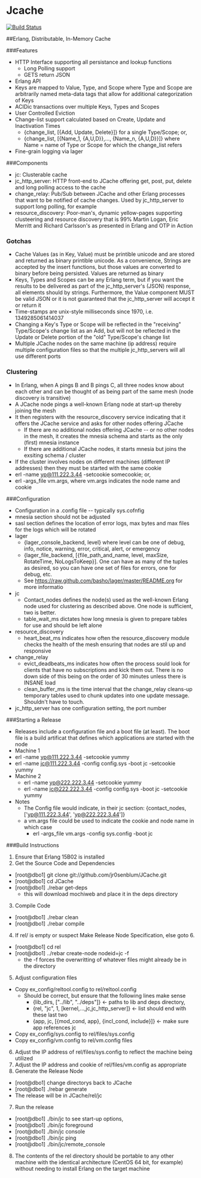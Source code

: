 Jcache
====


[![Build Status](https://travis-ci.org/jr0senblum/Cache.png)](https://travis-ci.org/jr0senblum/Cache)

##Erlang, Distributable, In-Memory Cache


###Features
* HTTP Interface supporting all persistance and lookup functions
  * Long Polling support
  * GETS return JSON
* Erlang API
* Keys are mapped to Value, Type, and Scope where Type and Scope are arbitrarily
  named meta-data tags that allow for additional categorization of Keys
* ACIDic transactions over multiple Keys, Types and Scopes
* User Controlled Eviction
* Change-list support calculated based on Create, Update and Inactivation Times 
    * {change_list, [{Add, Update, Delete}]} for a single Type/Scope; or, 
    * {change_list, [{Name_1, {A,U,D}},..., {Name_n, {A,U,D}}]} where Name = name 
      of Type or Scope for which the change_list refers
* Fine-grain logging via lager

###Components
* jc:                 Clusterable cache
* jc_http_server:     HTTP front-end to JCache offering get, post, put, delete
                      and long polling access to the cache
* change_relay:       Pub/Sub between JCache and other Erlang processes that 
                      want to be notified of cache changes. Used by jc_http_server
                      to support long polling, for example
* resource_discovery: Poor-man's, dynamic yellow-pages supporting clusteering and 
                      resource discovery that is 99% Martin Logan, Eric Merritt and
                      Richard Carlsson's as presented in Erlang and OTP in Action


### Gotchas
* Cache Values (as in Key, Value) must be printible unicode and are stored and returned 
  as binary printible unicode. As a convenience, Strings are accepted by the insert 
  functions, but those values are converted to binary before being persisted. Values are 
  returned as binary
* Keys, Types and Scopes can be any Erlang term, but if you want the results
  to be delivered as part of the jc_http_server's (JSON) response, all elements
  should by strings. Furthermore, the Value component MUST be valid JSON or it is not 
  guaranteed that the jc_http_server will accept it or return it
* Time-stamps are unix-style milliseconds since 1970, i.e. 1349285061414037
* Changing a Key's Type or Scope will be reflected in the "receiving" Type/Scope's 
  change list as an Add, but will not be reflected in the Update or Delete portion of the 
  "old" Type/Scope's change list
* Multiple JCache nodes on the same machine (ip address) require multiple configuration
  files so that the multiple jc_http_servers will all use different ports

### Clustering
* In Erlang, when A pings B and B pings C, all three nodes know about each other and 
can be thought of as being part of the same mesh (node discovery is transitive) 
* A JCache node pings a well-known Erlang node at start-up thereby joining the mesh
* It then registers with the resource_discovery service indicating that it offers the
JCache service and asks for other nodes offering JCache
  * If there are no additional nodes offering JCache -- or no other nodes in the mesh, 
    it creates the mnesia schema and starts as the only (first) mnesia instance 
  * If there are additional JCache nodes, it starts mnesia but joins the exsiting 
    schema / cluster 
* If the cluster involves nodes on different machines (different IP addresses) then they must
  be started with the same cookie 
 * erl -name yp@111.222.3.44 -setcookie somecookie; or,
 * erl -args_file vm.args,  where vm.args indicates the node name and cookie

###Configuration
* Configuration in a .config file -- typically sys.cofnfig
* mnesia section should not be adjusted
* sasl section defines the location of error logs, max bytes and max files for the logs which
  will be rotated
* lager
  * {lager_console_backend, level} where level can be one of debug, info, notice, warning, 
    error, critical, alert, or emergency
  * {lager_file_backend, [{file_path_and_name, level, maxSize, RotateTime, NoLogsToKeep}].
    One can have as many of the tuples as desired, so you can have one set of files for
    errors, one for debug, etc.
  * See  https://raw.github.com/basho/lager/master/README.org for more informatio
* jc
  * Contact_nodes defines the node(s) used as the well-known Erlang node used for clustering
    as described above. One node is sufficient, two is better.
  * table_wait_ms dictates how long mnesia is given to prepare tables for use and should be
    left alone
* resource_discovery
  * heart_beat_ms indicates how often the resource_discovery module checks the health of the
    mesh ensuring that nodes are stil up and responsive
* change_relay
  * evict_deadbeats_ms indicates how often the process sould look for clients that have no
    subscriptions and kick them out. There is no down side of this being on the order of 30
    minutes unless there is INSANE load
  * clean_buffer_ms is the time interval that the change_relay cleans-up temporary tables used
   to chunk updates into one update message. Shouldn't have to touch.
* jc_http_server has one configuration setting, the port number


###Starting a Release
* Releases include a configuration file and a boot file (at least). The boot file is a build
artificat that defines which applications are started with the node
* Machine 1
 * erl -name yp@111.222.3.44 -setcookie yummy
 * erl -name jc@111.222.3.44 -config config.sys -boot jc -setcookie yummy
* Machine 2
  * erl -name yp@222.222.3.44 -setcookie yummy
  * erl -name jc@222.222.3.44 -config config.sys -boot jc -setcookie yummy
* Notes
  * The Config file would indicate, in their jc section: {contact_nodes, ['yp@111.222.3.44', 'yp@222.222.3.44']}
  * a vm.args file could be used to indicate the cookie and node name in which case
    * erl -args_file vm.args -config sys.config -boot jc 


###Build Instructions
1. Ensure that Erlang 15B02 is installed
2. Get the Source Code and Dependencies
  * [root@dbo1] git clone git://github.com/jr0senblum/JCache.git
  * [root@dbo1] cd JCache
  * [root@dbo1] ./rebar get-deps
    * this will download mochiweb and place it in the deps directory
3. Compile Code
  * [root@dbo1] ./rebar clean
  * [root@dbo1] ./rebar compile
4. If rel/ is empty or suspect Make Release Node Specification, else goto 6.
  * [root@dbo1] cd rel
  * [root@dbo1] ../rebar create-node nodeid=jc -f
    * the -f forces the overwritting of whatever files might already be in the directory
5. Adjust configuration files
 * Copy ex_config/reltool.config to rel/reltool.config
   * Should be correct, but ensure that the following lines make sense
     * {lib_dirs, ["../lib", "../deps"]} <- paths to lib and deps directory,
     * {rel, "jc", 1, [kernel,...,jc,jc_http_server]} <- list should end with these last two
     * {app, jc, [{mod_cond, app}, {incl_cond, include}]} <- make sure app references jc
  * Copy ex_config/sys.config to rel/files/sys.config 
  * Copy ex_config/vm.config to rel/vm.config files
6. Adjust the IP address of rel/files/sys.config to reflect the machine being utilized
7. Adjust the IP address and cookie of rel/files/vm.config as appropriate
6. Generate the Release Node
  * [root@dbo1] change directorys back to JCache
  * [root@dbo1] ./rebar generate
  * The release will be in JCache/rel/jc
7. Run the release
  * [root@dbo1] ./bin/jc to see start-up options,
  * [root@dbo1] ./bin/jc foreground
  * [root@dbo1] ./bin/jc console
  * [root@dbo1] ./bin/jc ping
  * [root@dbo1] ./bin/jc/remote_console
8. The contents of the rel directory should be portable to any other machine with the identical
   architecture (CentOS 64 bit, for example) without needing to install Erlang on the target
   machine
